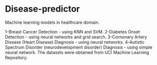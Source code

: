 # Disease-predictor
   Machine learning models in healthcare domain.

1-Breast Cancer Detection - using KNN and SVM.
2-Diabetes Onset Detection - using neural networks and grid search.
3-Cornonary Artery Disease (Heart Disease) Diagnosis - using neural networks.
4-Autistic Spectrum Disorder (neurodevelopment disorder) Diagnosis - using simple neural network.
 The datasets were obtained from UCI Machine Learning Repository.
